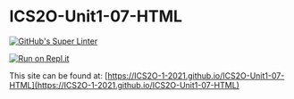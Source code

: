 # ICS2O-Unit1-07-HTML
[![GitHub's Super Linter](https://github.com/ICS2O-1-2021/ICS2O-Unit1-07-HTML/workflows/GitHub's%20Super%20Linter/badge.svg)](https://github.com/ICS2O-1-2021/ICS2O-Unit1-07-HTML/actions)

[![Run on Repl.it](https://repl.it/badge/github/ICS2O-1-2021/ICS2O-Unit1-07-HTML)](https://repl.it/github/ICS2O-1-2021/ICS2O-Unit1-07-HTML)

This site can be found at: [https://ICS2O-1-2021.github.io/ICS2O-Unit1-07-HTML](https://ICS2O-1-2021.github.io/ICS2O-Unit1-07-HTML)
